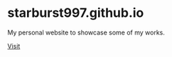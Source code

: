 # starburst997.github.io

My personal website to showcase some of my works.

[Visit](https://jd.boiv.in/)
